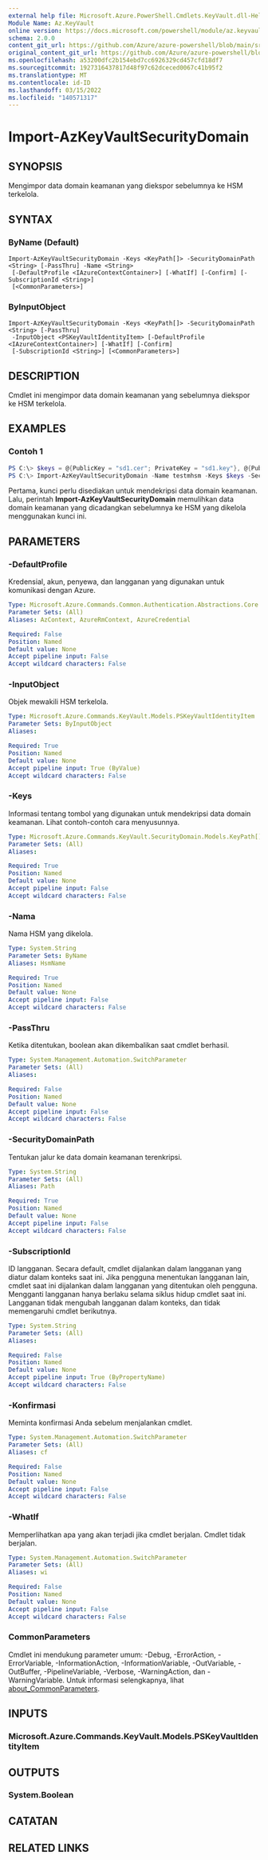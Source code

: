 ```yaml
---
external help file: Microsoft.Azure.PowerShell.Cmdlets.KeyVault.dll-Help.xml
Module Name: Az.KeyVault
online version: https://docs.microsoft.com/powershell/module/az.keyvault/import-azkeyvaultsecuritydomain
schema: 2.0.0
content_git_url: https://github.com/Azure/azure-powershell/blob/main/src/KeyVault/KeyVault/help/Import-AzKeyVaultSecurityDomain.md
original_content_git_url: https://github.com/Azure/azure-powershell/blob/main/src/KeyVault/KeyVault/help/Import-AzKeyVaultSecurityDomain.md
ms.openlocfilehash: a53200dfc2b154ebd7cc6926329cd457cfd18df7
ms.sourcegitcommit: 1927316437817d48f97c62dceced0067c41b95f2
ms.translationtype: MT
ms.contentlocale: id-ID
ms.lasthandoff: 03/15/2022
ms.locfileid: "140571317"
---
```

# Import-AzKeyVaultSecurityDomain

## SYNOPSIS
Mengimpor data domain keamanan yang diekspor sebelumnya ke HSM terkelola.

## SYNTAX

### ByName (Default)
```
Import-AzKeyVaultSecurityDomain -Keys <KeyPath[]> -SecurityDomainPath <String> [-PassThru] -Name <String>
 [-DefaultProfile <IAzureContextContainer>] [-WhatIf] [-Confirm] [-SubscriptionId <String>]
 [<CommonParameters>]
```

### ByInputObject
```
Import-AzKeyVaultSecurityDomain -Keys <KeyPath[]> -SecurityDomainPath <String> [-PassThru]
 -InputObject <PSKeyVaultIdentityItem> [-DefaultProfile <IAzureContextContainer>] [-WhatIf] [-Confirm]
 [-SubscriptionId <String>] [<CommonParameters>]
```

## DESCRIPTION
Cmdlet ini mengimpor data domain keamanan yang sebelumnya diekspor ke HSM terkelola.

## EXAMPLES

### Contoh 1
```powershell
PS C:\> $keys = @{PublicKey = "sd1.cer"; PrivateKey = "sd1.key"}, @{PublicKey = "sd2.cer"; PrivateKey = "sd2.key"}, @{PublicKey = "sd3.cer"; PrivateKey = "sd3.key"}
PS C:\> Import-AzKeyVaultSecurityDomain -Name testmhsm -Keys $keys -SecurityDomainPath {pathOfBackup}\sd.ps.json
```

Pertama, kunci perlu disediakan untuk mendekripsi data domain keamanan.
Lalu, perintah **Import-AzKeyVaultSecurityDomain** memulihkan data domain keamanan yang dicadangkan sebelumnya ke HSM yang dikelola menggunakan kunci ini.

## PARAMETERS

### -DefaultProfile
Kredensial, akun, penyewa, dan langganan yang digunakan untuk komunikasi dengan Azure.

```yaml
Type: Microsoft.Azure.Commands.Common.Authentication.Abstractions.Core.IAzureContextContainer
Parameter Sets: (All)
Aliases: AzContext, AzureRmContext, AzureCredential

Required: False
Position: Named
Default value: None
Accept pipeline input: False
Accept wildcard characters: False
```

### -InputObject
Objek mewakili HSM terkelola.

```yaml
Type: Microsoft.Azure.Commands.KeyVault.Models.PSKeyVaultIdentityItem
Parameter Sets: ByInputObject
Aliases:

Required: True
Position: Named
Default value: None
Accept pipeline input: True (ByValue)
Accept wildcard characters: False
```

### -Keys
Informasi tentang tombol yang digunakan untuk mendekripsi data domain keamanan.
Lihat contoh-contoh cara menyusunnya.

```yaml
Type: Microsoft.Azure.Commands.KeyVault.SecurityDomain.Models.KeyPath[]
Parameter Sets: (All)
Aliases:

Required: True
Position: Named
Default value: None
Accept pipeline input: False
Accept wildcard characters: False
```

### -Nama
Nama HSM yang dikelola.

```yaml
Type: System.String
Parameter Sets: ByName
Aliases: HsmName

Required: True
Position: Named
Default value: None
Accept pipeline input: False
Accept wildcard characters: False
```

### -PassThru
Ketika ditentukan, boolean akan dikembalikan saat cmdlet berhasil.

```yaml
Type: System.Management.Automation.SwitchParameter
Parameter Sets: (All)
Aliases:

Required: False
Position: Named
Default value: None
Accept pipeline input: False
Accept wildcard characters: False
```

### -SecurityDomainPath
Tentukan jalur ke data domain keamanan terenkripsi.

```yaml
Type: System.String
Parameter Sets: (All)
Aliases: Path

Required: True
Position: Named
Default value: None
Accept pipeline input: False
Accept wildcard characters: False
```

### -SubscriptionId
ID langganan.
Secara default, cmdlet dijalankan dalam langganan yang diatur dalam konteks saat ini. Jika pengguna menentukan langganan lain, cmdlet saat ini dijalankan dalam langganan yang ditentukan oleh pengguna.
Mengganti langganan hanya berlaku selama siklus hidup cmdlet saat ini. Langganan tidak mengubah langganan dalam konteks, dan tidak memengaruhi cmdlet berikutnya.

```yaml
Type: System.String
Parameter Sets: (All)
Aliases:

Required: False
Position: Named
Default value: None
Accept pipeline input: True (ByPropertyName)
Accept wildcard characters: False
```

### -Konfirmasi
Meminta konfirmasi Anda sebelum menjalankan cmdlet.

```yaml
Type: System.Management.Automation.SwitchParameter
Parameter Sets: (All)
Aliases: cf

Required: False
Position: Named
Default value: None
Accept pipeline input: False
Accept wildcard characters: False
```

### -WhatIf
Memperlihatkan apa yang akan terjadi jika cmdlet berjalan.
Cmdlet tidak berjalan.

```yaml
Type: System.Management.Automation.SwitchParameter
Parameter Sets: (All)
Aliases: wi

Required: False
Position: Named
Default value: None
Accept pipeline input: False
Accept wildcard characters: False
```

### CommonParameters
Cmdlet ini mendukung parameter umum: -Debug, -ErrorAction, -ErrorVariable, -InformationAction, -InformationVariable, -OutVariable, -OutBuffer, -PipelineVariable, -Verbose, -WarningAction, dan -WarningVariable. Untuk informasi selengkapnya, lihat [about_CommonParameters](http://go.microsoft.com/fwlink/?LinkID=113216).

## INPUTS

### Microsoft.Azure.Commands.KeyVault.Models.PSKeyVaultIdentityItem

## OUTPUTS

### System.Boolean

## CATATAN

## RELATED LINKS
